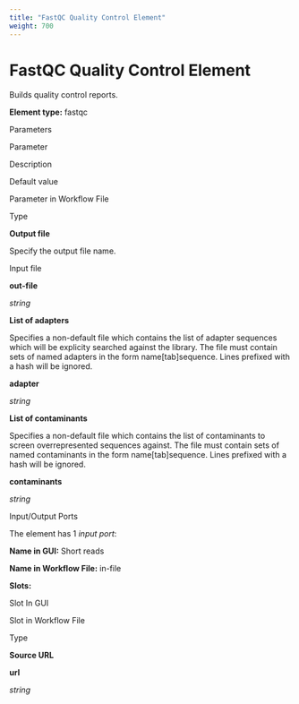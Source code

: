 ```yaml
---
title: "FastQC Quality Control Element"
weight: 700
---
```



# FastQC Quality Control Element

Builds quality control reports.

**Element type:** fastqc

Parameters

Parameter

Description

Default value

Parameter in Workflow File

Type

**Output file**

Specify the output file name.

Input file

**out-file**

_string_

**List of adapters**

Specifies a non-default file which contains the list of adapter sequences which will be explicity searched against the library. The file must contain sets of named adapters in the form name\[tab\]sequence. Lines prefixed with a hash will be ignored.



**adapter**

_string_

**List of contaminants**

Specifies a non-default file which contains the list of contaminants to screen overrepresented sequences against. The file must contain sets of named contaminants in the form name\[tab\]sequence. Lines prefixed with a hash will be ignored.



**contaminants**

_string_

Input/Output Ports

The element has 1 _input port_:

**Name in GUI:** Short reads

**Name in Workflow File:** in-file

**Slots:**

Slot In GUI

Slot in Workflow File

Type

**Source URL**

**url**

_string_
